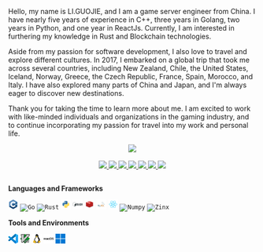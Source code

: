 Hello, my name is LI.GUOJIE, and I am a game server engineer from China. I have nearly five years of experience in C++, three years in Golang, two years in Python, and one year in ReactJs. Currently, I am interested in furthering my knowledge in Rust and Blockchain technologies.

Aside from my passion for software development, I also love to travel and explore different cultures. In 2017, I embarked on a global trip that took me across several countries, including New Zealand, Chile, the United States, Iceland, Norway, Greece, the Czech Republic, France, Spain, Morocco, and Italy. I have also explored many parts of China and Japan, and I'm always eager to discover new destinations.

Thank you for taking the time to learn more about me. I am excited to work with like-minded individuals and organizations in the gaming industry, and to continue incorporating my passion for travel into my work and personal life.

<p align="center">
  <a href="https://github.com/LI-GUOJIE" class="rich-diff-level-one">
    <img src="https://github-readme-stats.vercel.app/api?username=LI-GUOJIE&title_color=333&text_color=777">
  </a>
</p>

<p align="center">
  <a href="mailto:imliguojie@gmail.com" target="_blank" alt="Gmail" title="Gmail">
    <img src="https://www.svgrepo.com/show/452213/gmail.svg" width="26px"/>
  </a>
  <a href="https://www.linkedin.com/in/li-guojie-415124193/" target="_blank" alt="LinkedIn" title="LinkedIn">
    <img src="https://www.svgrepo.com/show/349436/linkedin.svg" width="26px"/>
  </a>
  <a href="https://github.com/LI-GUOJIE">
    <img src="https://badges.strrl.dev/visits/LI-GUOJIE/LI-GUOJIE?style=flat-square&color=black&logo=github">
  </a>
  <a href="https://github.com/LI-GUOJIE">
    <img src="https://badges.strrl.dev/years/LI-GUOJIE?style=flat-square&color=black&logo=github">
  </a>
  <a href="https://github.com/LI-GUOJIE?tab=repositories">
    <img src="https://badges.strrl.dev/repos/LI-GUOJIE?style=flat-square&color=black&logo=github">
  </a>
  <a href="https://gist.github.com/LI-GUOJIE">
    <img src="https://badges.strrl.dev/gists/LI-GUOJIE?style=flat-square&color=black&logo=github">
  </a>
  <a href="https://github.com/LI-GUOJIE">
    <img src="https://badges.strrl.dev/commits/monthly/LI-GUOJIE?style=flat-square&color=black&logo=github">
  </a>
</p>

<h2></h2>

**Languages and Frameworks**

<code><img height="20" src="https://raw.githubusercontent.com/github/explore/80688e429a7d4ef2fca1e82350fe8e3517d3494d/topics/cpp/cpp.png" alt="C++" title="C++"></code>
<code><img height="20" src="https://cdn.icon-icons.com/icons2/2107/PNG/512/file_type_go_gopher_icon_130571.png" alt="Go" title="Go"></code>
<code><img height="20" src="https://www.rustacean.net/assets/rustacean-flat-happy.png" alt="Rust" title="Rust"></code>
<code><img height="20" src="https://raw.githubusercontent.com/github/explore/80688e429a7d4ef2fca1e82350fe8e3517d3494d/topics/python/python.png" alt="Python" title="Python"></code>
<code><img height="20" src="https://raw.githubusercontent.com/github/explore/80688e429a7d4ef2fca1e82350fe8e3517d3494d/topics/bash/bash.png" alt="Bash" title="Bash"></code>
<code><img height="20" src="https://raw.githubusercontent.com/github/explore/80688e429a7d4ef2fca1e82350fe8e3517d3494d/topics/redis/redis.png" alt="Redis" title="Redis"></code>
<code><img height="20" src="https://raw.githubusercontent.com/github/explore/80688e429a7d4ef2fca1e82350fe8e3517d3494d/topics/mysql/mysql.png" alt="MySQL" title="MySQL"></code>
<code><img height="20" src="https://raw.githubusercontent.com/github/explore/80688e429a7d4ef2fca1e82350fe8e3517d3494d/topics/react/react.png" alt="React" title="React"></code>
<code><img height="20" src="https://numpy.org/images/logo.svg" alt="Numpy" title="Numpy"></code>
<code><img height="20" src="https://camo.githubusercontent.com/911eaba62d86582dcd2c16c8ef0c3df2a6b361eda2f6bc897d9b3f37735fe69b/68747470733a2f2f73322e617831782e636f6d2f323031392f31302f30392f753479486f392e706e67" alt="Zinx" title="Zinx"></code>

**Tools and Environments**

<code><img height="20" src="https://raw.githubusercontent.com/github/explore/80688e429a7d4ef2fca1e82350fe8e3517d3494d/topics/visual-studio-code/visual-studio-code.png" alt="VSCode" title="VSCode"></code>
<code><img height="20" src="https://raw.githubusercontent.com/github/explore/80688e429a7d4ef2fca1e82350fe8e3517d3494d/topics/vim/vim.png" alt="Vim" title="Vim"></code>
<code><img height="20" src="https://raw.githubusercontent.com/github/explore/80688e429a7d4ef2fca1e82350fe8e3517d3494d/topics/linux/linux.png" alt="Linux" title="Linux"></code>
<code><img height="20" src="https://raw.githubusercontent.com/github/explore/80688e429a7d4ef2fca1e82350fe8e3517d3494d/topics/macos/macos.png" alt="MacOS" title="MacOS"></code>
<code><img height="20" src="https://raw.githubusercontent.com/github/explore/80688e429a7d4ef2fca1e82350fe8e3517d3494d/topics/windows/windows.png" alt="Windows" title="Windows"></code>
    
